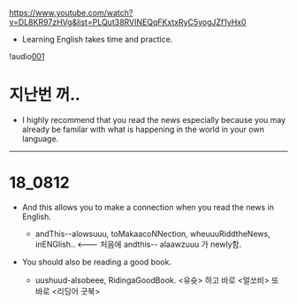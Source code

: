 <https://www.youtube.com/watch?v=DL8KR97zHVg&list=PLQut38RVINEQqFKxtxRyC5yogJZf1yHx0>

* Learning English takes time and practice.
 
 !audio[001](https://github.com/brianrobo/English/blob/master/18_0716_If_you_want/18_0811_001.m4a)
 
 
 # 지난번 꺼..
 * I highly recommend that you read the news especially because you may already be familar with what is happening in the world in your own language.

 
 ------------------------------------------------------------------------------------------------------
 
 # 18_0812
 
 * And this allows you to make a connection when you read the news in English.
   - andThis--alowsuuu,  toMakaacoNNection,  wheuuuRiddtheNews, inENGlish..   <--- 처음에 andthis-- alaawzuuu 가 newly함.
 
 
 * You should also be reading a good book.
    - uushuud-alsobeee,   RidingaGoodBook.    <유슛> 하고 바로 <얼쏘비> 또 바로 <리딩어 굿북>
    
    
 
 
 
 
 
 
 

